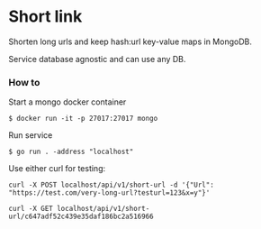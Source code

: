 
# Short link

Shorten long urls and keep hash:url key-value maps in MongoDB.

Service database agnostic and can use any DB.

### How to

Start a mongo docker container

`$ docker run -it -p 27017:27017 mongo`

Run service

`$ go run . -address "localhost"`

Use either curl for testing:

```
curl -X POST localhost/api/v1/short-url -d '{"Url": "https://test.com/very-long-url?testurl=123&x=y"}'

curl -X GET localhost/api/v1/short-url/c647adf52c439e35daf186bc2a516966
```
